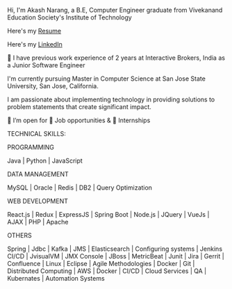 Hi, I'm Akash Narang, a B.E, Computer Engineer graduate from Vivekanand Education Society's Institute of Technology

Here's my [Resume](https://drive.google.com/file/d/1cd9_FD-BnvqmXsM7Mj5fUpscoX1VMsmu/view?usp=sharing)

Here's my [LinkedIn](https://www.linkedin.com/in/akash-narang-8b2231165/)

🔭 I have previous work experience of 2 years at Interactive Brokers, India as a Junior Software Engineer

I'm currently pursuing Master in Computer Science at San Jose State University, San Jose, California.

I am passionate about implementing technology in providing solutions to problem statements that create significant impact. 

👯 I’m open for 🏢 Job opportunities & 🏨 Internships


TECHNICAL SKILLS:

PROGRAMMING

Java | Python | JavaScript


DATA MANAGEMENT

MySQL | Oracle | Redis | DB2 | Query Optimization


WEB DEVELOPMENT

React.js | Redux | ExpressJS | Spring Boot | Node.js | JQuery | VueJs | AJAX | PHP | Apache 


OTHERS

Spring | Jdbc | Kafka | JMS | Elasticsearch | Configuring systems | Jenkins CI/CD | JvisualVM |
JMX Console | JBoss | MetricBeat | Junit | Jira | Gerrit | Confluence | Linux | Eclipse | Agile Methodologies | Docker |
Git | Distributed Computing | AWS | Docker | CI/CD | Cloud Services | QA | Kubernates | Automation Systems
